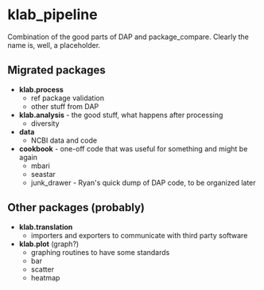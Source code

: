 # klab_pipeline
Combination of the good parts of DAP and package_compare. Clearly the name is, 
well, a placeholder.

## Migrated packages
 * **klab.process**
    - ref package validation
    - other stuff from DAP
 * **klab.analysis** - the good stuff, what happens after processing
    - diversity
 * **data**
    - NCBI data and code
 * **cookbook** - one-off code that was useful for something and might be again
    - mbari
    - seastar
    - junk_drawer - Ryan's quick dump of DAP code, to be organized later


## Other packages (probably)
 * **klab.translation**
    - importers and exporters to communicate with third party software
 * **klab.plot** (graph?)
    - graphing routines to have some standards
    - bar
    - scatter
    - heatmap
